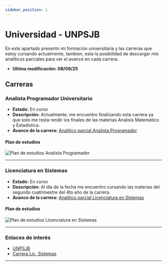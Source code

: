 ```yaml
---
sidebar_position: 1
---
```


# Universidad - UNPSJB

En este apartado presento mi formación universitaria y las carreras que estoy cursando actualmente, tambien, esta la posibilidad de descargar mis analiticos parciales para ver el avance en cada carrera.
- **Ultima modificación: 08/09/25**


## Carreras

### Analista Programador Universitario  
- **Estado:** En curso  
- **Descripción:** Actualmente, me encuentro finalizando esta carrera ya que solo me resta rendir los finales de las materias Analisis Matemático y Estadistica.  
- **Avance de la carrera:**  [Analítico parcial Analista Programador](@site/static/docs/universidad/Analitico-Parcial-APU.pdf)

#### Plan de estudios
![Plan de estudios Analista Programador](@site/static/img/planAPU.jpg)

---

### Licenciatura en Sistemas
- **Estado:** En curso  
- **Descripción:** Al dia de la fecha me encuentro cursando las materias del segundo cuatrimestre del 4to año de la carrera.  
- **Avance de la carrera:** [Analítico parcial Licenciatura en Sistemas](@site/static/docs/universidad/Analitico-Parcial-LicSistemas.pdf)  

#### Plan de estudios
![Plan de estudios Licenciatura en Sistemas](@site/static/img/planLicSistemas.jpg)

---

### Enlaces de interés
- [UNPSJB](https://www.unp.edu.ar)
- [Carrera Lic. Sistemas](https://www.ing.unp.edu.ar/lic-sistemas.html)
---
 
 

